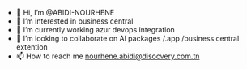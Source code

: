 - 👋 Hi, I’m @ABIDI-NOURHENE
- 👀 I’m interested in business central
- 🌱 I’m currently working azur devops integration
- 💞️ I’m looking to collaborate on Al packages /.app /business central extention
- 📫 How to reach me nourhene.abidi@disocvery.com.tn

<!---
ABIDI-NOURHENE/ABIDI-NOURHENE is a ✨ special ✨ repository because its `README.md` (this file) appears on your GitHub profile.
You can click the Preview link to take a look at your changes.
--->

